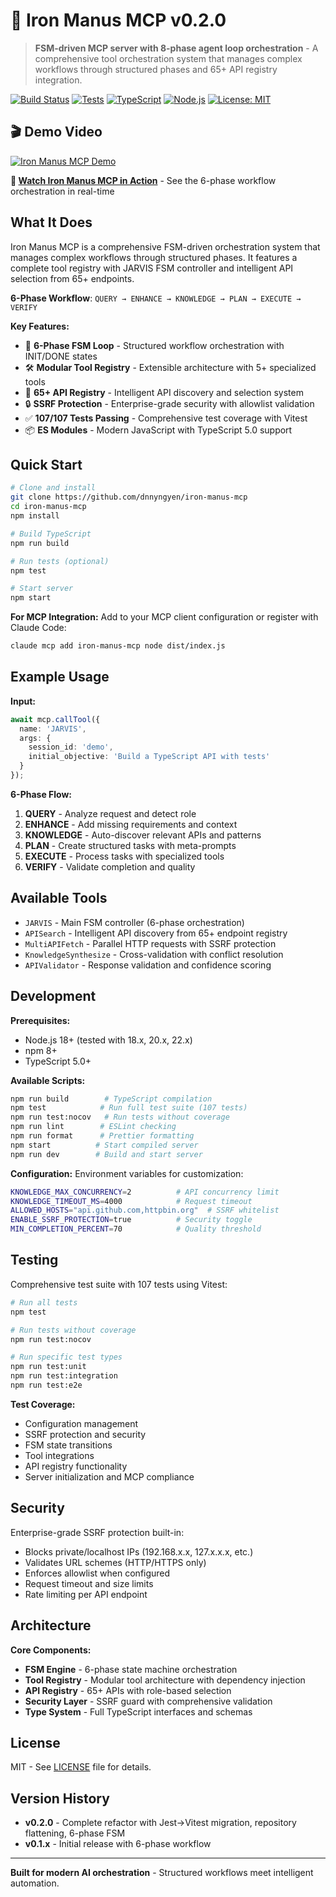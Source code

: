 # 🦾 Iron Manus MCP v0.2.0

> **FSM-driven MCP server with 8-phase agent loop orchestration** - A comprehensive tool orchestration system that manages complex workflows through structured phases and 65+ API registry integration.

[![Build Status](https://img.shields.io/badge/build-passing-brightgreen.svg)](https://github.com/dnnyngyen/iron-manus-mcp/actions)
[![Tests](https://img.shields.io/badge/tests-107%2F107-brightgreen.svg)](https://github.com/dnnyngyen/iron-manus-mcp/actions)
[![TypeScript](https://img.shields.io/badge/TypeScript-5.0-blue.svg)](https://www.typescriptlang.org/)
[![Node.js](https://img.shields.io/badge/Node.js-18%2B-green.svg)](https://nodejs.org/)
[![License: MIT](https://img.shields.io/badge/License-MIT-yellow.svg)](https://opensource.org/licenses/MIT)

## 🎬 Demo Video

[![Iron Manus MCP Demo](https://img.youtube.com/vi/CWuQ_PvZkOs/mqdefault.jpg)](https://www.youtube.com/watch?v=CWuQ_PvZkOs)

**🎥 [Watch Iron Manus MCP in Action](https://www.youtube.com/watch?v=CWuQ_PvZkOs)** - See the 6-phase workflow orchestration in real-time

## What It Does

Iron Manus MCP is a comprehensive FSM-driven orchestration system that manages complex workflows through structured phases. It features a complete tool registry with JARVIS FSM controller and intelligent API selection from 65+ endpoints.

**6-Phase Workflow**: `QUERY → ENHANCE → KNOWLEDGE → PLAN → EXECUTE → VERIFY`

**Key Features:**
- 🔄 **6-Phase FSM Loop** - Structured workflow orchestration with INIT/DONE states
- 🛠️ **Modular Tool Registry** - Extensible architecture with 5+ specialized tools
- 📡 **65+ API Registry** - Intelligent API discovery and selection system
- 🔒 **SSRF Protection** - Enterprise-grade security with allowlist validation
- ✅ **107/107 Tests Passing** - Comprehensive test coverage with Vitest
- 📦 **ES Modules** - Modern JavaScript with TypeScript 5.0 support

## Quick Start

```bash
# Clone and install
git clone https://github.com/dnnyngyen/iron-manus-mcp
cd iron-manus-mcp
npm install

# Build TypeScript
npm run build

# Run tests (optional)
npm test

# Start server
npm start
```

**For MCP Integration:**
Add to your MCP client configuration or register with Claude Code:
```bash
claude mcp add iron-manus-mcp node dist/index.js
```

## Example Usage

**Input:**
```typescript
await mcp.callTool({
  name: 'JARVIS',
  args: {
    session_id: 'demo',
    initial_objective: 'Build a TypeScript API with tests'
  }
});
```

**6-Phase Flow:**
1. **QUERY** - Analyze request and detect role
2. **ENHANCE** - Add missing requirements and context
3. **KNOWLEDGE** - Auto-discover relevant APIs and patterns
4. **PLAN** - Create structured tasks with meta-prompts
5. **EXECUTE** - Process tasks with specialized tools
6. **VERIFY** - Validate completion and quality

## Available Tools

- `JARVIS` - Main FSM controller (6-phase orchestration)
- `APISearch` - Intelligent API discovery from 65+ endpoint registry
- `MultiAPIFetch` - Parallel HTTP requests with SSRF protection
- `KnowledgeSynthesize` - Cross-validation with conflict resolution
- `APIValidator` - Response validation and confidence scoring

## Development

**Prerequisites:**
- Node.js 18+ (tested with 18.x, 20.x, 22.x)
- npm 8+
- TypeScript 5.0+

**Available Scripts:**
```bash
npm run build        # TypeScript compilation
npm test            # Run full test suite (107 tests)
npm run test:nocov   # Run tests without coverage
npm run lint        # ESLint checking
npm run format      # Prettier formatting
npm start          # Start compiled server
npm run dev        # Build and start server
```

**Configuration:**
Environment variables for customization:
```bash
KNOWLEDGE_MAX_CONCURRENCY=2          # API concurrency limit
KNOWLEDGE_TIMEOUT_MS=4000            # Request timeout
ALLOWED_HOSTS="api.github.com,httpbin.org"  # SSRF whitelist
ENABLE_SSRF_PROTECTION=true          # Security toggle
MIN_COMPLETION_PERCENT=70            # Quality threshold
```

## Testing

Comprehensive test suite with 107 tests using Vitest:

```bash
# Run all tests
npm test

# Run tests without coverage
npm run test:nocov

# Run specific test types
npm run test:unit
npm run test:integration
npm run test:e2e
```

**Test Coverage:**
- Configuration management
- SSRF protection and security
- FSM state transitions
- Tool integrations
- API registry functionality
- Server initialization and MCP compliance

## Security

Enterprise-grade SSRF protection built-in:
- Blocks private/localhost IPs (192.168.x.x, 127.x.x.x, etc.)
- Validates URL schemes (HTTP/HTTPS only)
- Enforces allowlist when configured
- Request timeout and size limits
- Rate limiting per API endpoint

## Architecture

**Core Components:**
- **FSM Engine** - 6-phase state machine orchestration
- **Tool Registry** - Modular tool architecture with dependency injection
- **API Registry** - 65+ APIs with role-based selection
- **Security Layer** - SSRF guard with comprehensive validation
- **Type System** - Full TypeScript interfaces and schemas

## License

MIT - See [LICENSE](LICENSE) file for details.

## Version History

- **v0.2.0** - Complete refactor with Jest→Vitest migration, repository flattening, 6-phase FSM
- **v0.1.x** - Initial release with 6-phase workflow

---

**Built for modern AI orchestration** - Structured workflows meet intelligent automation.